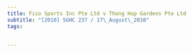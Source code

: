 ```yaml
---
title: Fico Sports Inc Pte Ltd v Thong Hup Gardens Pte Ltd 
subtitle: "[2010] SGHC 237 / 17\_August\_2010"
tags:


---
```


